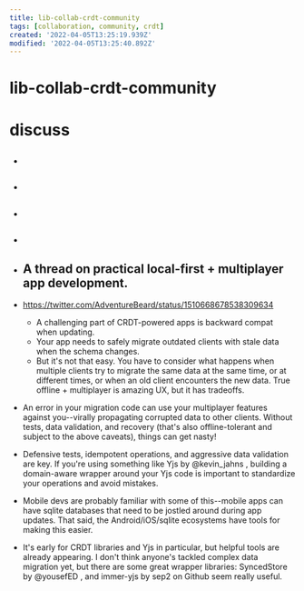 ```yaml
---
title: lib-collab-crdt-community
tags: [collaboration, community, crdt]
created: '2022-04-05T13:25:19.939Z'
modified: '2022-04-05T13:25:40.892Z'
---
```


# lib-collab-crdt-community

# discuss

- ## 

- ## 

- ## 

- ## 

- ## A thread on practical local-first + multiplayer app development. 
- https://twitter.com/AdventureBeard/status/1510668678538309634
  - A challenging part of CRDT-powered apps is backward compat when updating. 
  - Your app needs to safely migrate outdated clients with stale data when the schema changes.
  - But it's not that easy. You have to consider what happens when multiple clients try to migrate the same data at the same time, or at different times, or when an old client encounters the new data. True offline + multiplayer is amazing UX, but it has tradeoffs.
- An error in your migration code can use your multiplayer features against you--virally propagating corrupted data to other clients. Without tests, data validation, and recovery (that's also offline-tolerant and subject to the above caveats), things can get nasty!
- Defensive tests, idempotent operations, and aggressive data validation are key. If you're using something like Yjs by @kevin_jahns , building a domain-aware wrapper around your Yjs code is important to standardize your operations and avoid mistakes.
- Mobile devs are probably familiar with some of this--mobile apps can have sqlite databases that need to be jostled around during app updates. That said, the Android/iOS/sqlite ecosystems have tools for making this easier.
- It's early for CRDT libraries and Yjs in particular, but helpful tools are already appearing. I don't think anyone's tackled complex data migration yet, but there are some great wrapper libraries:  SyncedStore by @yousefED , and immer-yjs by sep2 on Github seem really useful.
